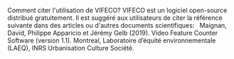 Comment citer l'utilisation de VIFECO?
VIFECO est un logiciel open-source distribué gratuitement. Il est suggéré aux utilisateurs de citer la référence suivante dans des articles ou d'autres documents scientifiques:  
Maignan, David, Philippe Apparicio et Jérémy Gelb (2019). Video Feature Counter Software (version 1.1). Montreal, Laboratoire d’équité environnementale (LAEQ), INRS Urbanisation Culture Société.
